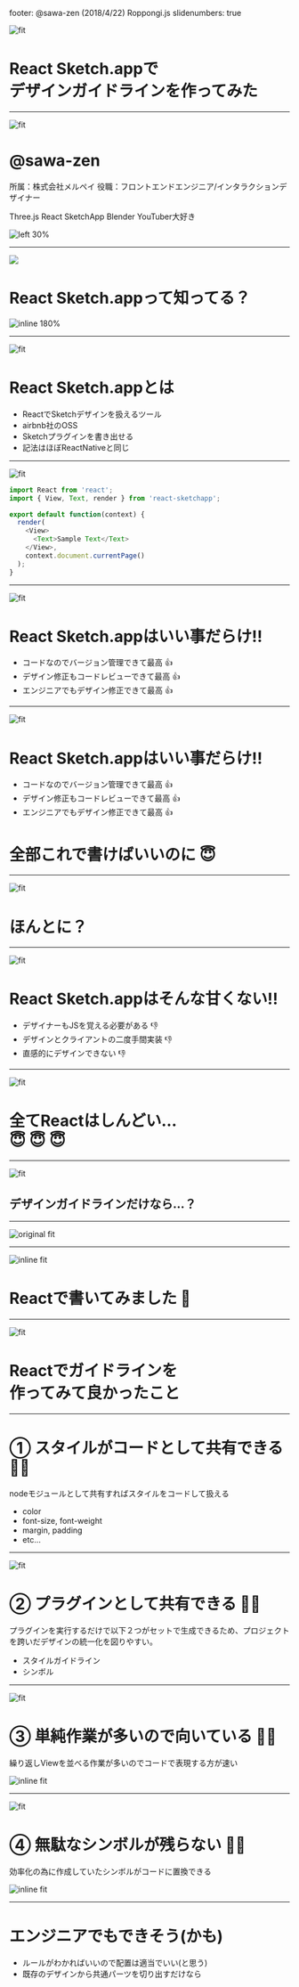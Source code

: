 footer: @sawa-zen (2018/4/22) Roppongi.js
slidenumbers: true

![fit](background.png)

# React Sketch.appで<br>デザインガイドラインを作ってみた

---

![fit](background.png)

# @sawa-zen

所属：株式会社メルペイ
役職：フロントエンドエンジニア/インタラクションデザイナー

Three.js
React
SketchApp
Blender
YouTuber大好き

![left 30%](sawa-zen.png)

---

![](background.png)

# React Sketch.appって知ってる？

![inline 180%](sketchapp.png)

---

![fit](background.png)

# React Sketch.appとは

- ReactでSketchデザインを扱えるツール
- airbnb社のOSS
- Sketchプラグインを書き出せる
- 記法はほぼReactNativeと同じ

---

![fit](background.png)

```javascript
import React from 'react';
import { View, Text, render } from 'react-sketchapp';

export default function(context) {
  render(
    <View>
      <Text>Sample Text</Text>
    </View>,
    context.document.currentPage()
  );
}
```

---

![fit](background.png)

# React Sketch.appはいい事だらけ!!

- コードなのでバージョン管理できて最高 :+1:
- デザイン修正もコードレビューできて最高 :+1:
- エンジニアでもデザイン修正できて最高 :+1:


---

![fit](background.png)

# React Sketch.appはいい事だらけ!!

- コードなのでバージョン管理できて最高 :+1:
- デザイン修正もコードレビューできて最高 :+1:
- エンジニアでもデザイン修正できて最高 :+1:

# **全部これで書けばいいのに** :innocent:

---

![fit](background.png)

# ほんとに？

---

![fit](background.png)

# React Sketch.appはそんな甘くない!!

- デザイナーもJSを覚える必要がある :-1:
- デザインとクライアントの二度手間実装 :-1:
- 直感的にデザインできない :-1:

---

![fit](background.png)

# 全てReactはしんどい...<br>:innocent: :innocent: :innocent:

---

![fit](background.png)

## デザインガイドラインだけなら...？

---


![original fit](style_guide.png)

---

![inline fit](style_guide.png)

# **Reactで書いてみました** :muscle:

---

![fit](background.png)

# Reactでガイドラインを<br>作ってみて良かったこと

---

# ① スタイルがコードとして共有できる :ok_woman:

nodeモジュールとして共有すればスタイルをコードして扱える

- color
- font-size, font-weight
- margin, padding
- etc...

---

![fit](background.png)

# ② プラグインとして共有できる :ok_woman:

プラグインを実行するだけで以下２つがセットで生成できるため、プロジェクトを跨いだデザインの統一化を図りやすい。

- スタイルガイドライン
- シンボル

---

![fit](background.png)

# ③ 単純作業が多いので向いている :ok_woman:

繰り返しViewを並べる作業が多いのでコードで表現する方が速い

![inline fit](colors.png)

---

![fit](background.png)

# ④ 無駄なシンボルが残らない :ok_woman:

効率化の為に作成していたシンボルがコードに置換できる

![inline fit](symbols.png)

---

# エンジニアでもできそう(かも)

- ルールがわかればいいので配置は適当でいい(と思う)
- 既存のデザインから共通パーツを切り出すだけなら
